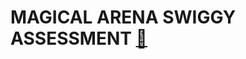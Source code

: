 <h1>MAGICAL ARENA SWIGGY ASSESSMENT <a href=https://github.com/priyanshu1621/MagicalArena>🔗</a> </h1>
